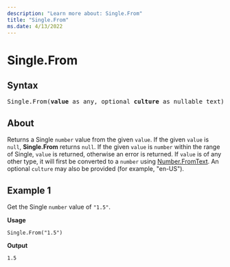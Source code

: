 ```yaml
---
description: "Learn more about: Single.From"
title: "Single.From"
ms.date: 4/13/2022
---
```

# Single.From

## Syntax

<pre>
Single.From(<b>value</b> as any, optional <b>culture</b> as nullable text) as nullable number
</pre>
  
## About

Returns a Single `number` value from the given `value`. If the given `value` is `null`, **Single.From** returns `null`. If the given `value` is `number` within the range of Single, `value` is returned, otherwise an error is returned. If `value` is of any other type, it will first be converted to a `number` using [Number.FromText](/powerquery-m/number-fromtext). An optional `culture` may also be provided (for example, "en-US").

## Example 1

Get the Single `number` value of `"1.5"`.

**Usage**

```powerquery-m
Single.From("1.5")
```

**Output**

`1.5`

